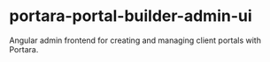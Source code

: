 # portara-portal-builder-admin-ui
Angular admin frontend for creating and managing client portals with Portara.
